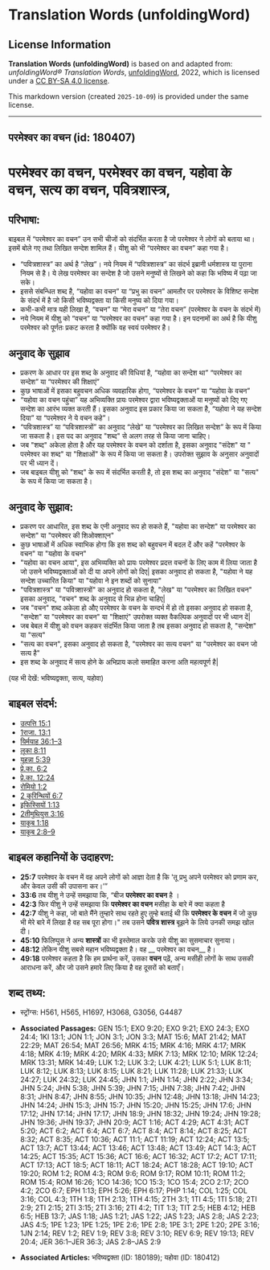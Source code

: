 # Translation Words (unfoldingWord)

## License Information

**Translation Words (unfoldingWord)** is based on and adapted from: _unfoldingWord® Translation Words_, [unfoldingWord](https://unfoldingword.org/utw), 2022, which is licensed under a [CC BY-SA 4.0 license](https://creativecommons.org/licenses/by-sa/4.0/legalcode.en).

This markdown version (created `2025-10-09`) is provided under the same license.



--------------------------------

## परमेश्‍वर का वचन (id: 180407)

परमेश्‍वर का वचन, परमेश्वर का वचन, यहोवा के वचन, सत्य का वचन, पवित्रशास्त्र,
============================================================================

परिभाषा:
--------

बाइबल में “परमेश्वर का वचन” उन सभी चीजों को संदर्भित करता है जो परमेश्वर ने लोगों को बताया था। इसमें बोले गए तथा लिखित सन्देश शामिल हैं। यीशु को भी “परमेश्वर का वचन” कहा गया है।

* “पवित्रशास्त्र” का अर्थ है “लेख”। नये नियम में “पवित्रशास्त्र” का संदर्भ इब्रानी धर्मशास्त्र या पुराना नियम से है। ये लेख परमेश्वर का सन्देश है जो उसने मनुष्यों से लिखने को कहा कि भविष्य में पढ़ा जा सके।
* इससे संबन्धित शब्द है, “यहोवा का वचन” या “प्रभु का वचन” आमतौर पर परमेश्वर के विशिष्ट सन्देश के संदर्भ में है जो किसी भविष्यद्वक्ता या किसी मनुष्य को दिया गया।
* कभी\-कभी मात्र यही लिखा है, “वचन” या “मेरा वचन” या “तेरा वचन” (परमेश्वर के वचन के संदर्भ में)
* नये नियम में यीशु को “वचन” या “परमेश्वर का वचन” कहा गया है। इन पदनामों का अर्थ है कि यीशु परमेश्वर को पूर्णतः प्रकट करता है क्योंकि वह स्वयं परमेश्वर है।

अनुवाद के सुझाव
---------------

* प्रकरण के आधार पर इस शब्द के अनुवाद की विधियां है, “यहोवा का सन्देश था” “परमेश्वर का सन्देश” या “परमेश्वर की शिक्षाएं”
* कुछ भाषाओं में इसका बहुवचन अधिक व्यवहारिक होगा, “परमेश्वर के वचन” या “यहोवा के वचन”
* “यहोवा का वचन पहुंचा” यह अभिव्यक्ति प्रायः परमेश्वर द्वारा भविष्यद्वक्ताओं या मनुष्यों को दिए गए सन्देश का आरंभ व्यक्त करती हैं। इसका अनुवाद इस प्रकार किया जा सकता है, “यहोवा ने यह सन्देश दिया” या “परमेश्वर ने ये वचन कहे”।
* “पवित्रशास्त्र” या “पवित्रशास्त्रों” का अनुवाद “लेखे” या “परमेश्वर का लिखित सन्देश” के रूप में किया जा सकता है। इस पद का अनुवाद "शब्द" से अलग तरह से किया जाना चाहिए।
* जब "शब्द" अकेला होता है और यह परमेश्वर के वचन को दर्शाता है, इसका अनुवाद "संदेश" या " परमेश्वर का शब्द" या "शिक्षाओं" के रूप में किया जा सकता है। उपरोक्त सुझाव के अनुसार अनुवादों पर भी ध्यान दें।
* जब बाइबल यीशु को "शब्द" के रूप में संदर्भित करती है, तो इस शब्द का अनुवाद "संदेश" या "सत्य" के रूप में किया जा सकता है।

अनुवाद के सुझाव:
----------------

* प्रकरण पर आधारित, इस शब्द के एनी अनुवाद रूप हो सकते हैं, "यहोवा का सन्देश" या परमेश्वर का सन्देश" या "परमेश्वर की शिओक्शाएन"
* कुछ भाषाओं में अधिक स्वाभिक होगा कि इस शब्द को बहुवचन में बदल दें और कहें "परमेश्वर के वचन" या "यहोवा के वचन"
* "यहोवा का वचन आया", इस अभिव्यक्ति को प्रायः परमेश्वर प्रदत्त वचनों के लिए काम में लिया जाता है जो उसने भविष्यद्वक्ताओं को दी या अपने लोगों को दिए\| इसका अनुवाद हो सकता है, "यहोवा ने यह सन्देश उच्चारित किया" या "यहोवा ने इन शब्दों को सुनाया"
* "पवित्रशास्त्र" या "पवित्र्शास्त्रों" का अनुवाद हो सकता है, "लेख" या "परमेश्वर का लिखित वचन" इसका अनुवाद, "वचन" शब्द के अनुवाद से भिन्न होना चाहिए\|
* जब "वचन" शब्द अकेला हो औए परमेश्वर के वचन के सन्दर्भ में हो तो इसका अनुवाद हो सकता है, "सन्देश" या "परमेश्वर का वचन" या "शिक्षाएं" उपरोक्त व्यक्त वैकल्पिक अनुवादों पर भी ध्यान दें\|
* जब बेबल में यीशु को वचन कहकर संदर्भित किया जाता है तब इसका अनुवाद हो सकता है, "सन्देश" या "सत्य"
* "सत्य का वचन", इसका अनुवाद हो सकता है, "परमेश्वर का सत्य वचन" या "परमेश्वर का वचन जो सत्य है"
* इस शब्द के अनुवाद में सत्य होने के अभिप्राय कलो समाहित करना अति महत्वपूर्ण है\|

(यह भी देखें: भविष्यद्वक्ता, सत्य, यहोवा)

बाइबल संदर्भ:
-------------

* [उत्पत्ति 15:1](https://ref.ly/Gen15:1)
* [1राजा. 13:1](https://ref.ly/1Kgs13:1)
* [यिर्मयाह 36:1–3](https://ref.ly/Jer36:1-Jer36:3)
* [लूका 8:11](https://ref.ly/Luke8:11)
* [यूहन्ना 5:39](https://ref.ly/John5:39)
* [प्रे.का. 6:2](https://ref.ly/Acts6:2)
* [प्रे.का. 12:24](https://ref.ly/Acts12:24)
* [रोमियो 1:2](https://ref.ly/Rom1:2)
* [2 कुरिन्थियों 6:7](https://ref.ly/2Cor0:0)
* [इफिस्सियों 1:13](https://ref.ly/Eph1:13)
* [2तीमुथियुस 3:16](https://ref.ly/2Tim3:16)
* [याकूब 1:18](https://ref.ly/Jas1:18)
* [याकूब 2:8–9](https://ref.ly/Jas2:8-Jas2:9)

बाइबल कहानियों के उदाहरण:
-------------------------

* **25:7** परमेश्वर के वचन में वह अपने लोगों को आज्ञा देता है कि 'तू प्रभु अपने परमेश्वर को प्रणाम कर, और केवल उसी की उपासना कर।’”
* **33:6** तब यीशु ने उन्हें समझाया कि, “बीज **परमेश्वर का वचन** है ।
* **42:3** फिर यीशु ने उन्हें समझाया कि **परमेश्वर का वचन** मसीहा के बारे में क्या कहता है
* **42:7** यीशु ने कहा, जो बाते मैंने तुम्हारे साथ रहते हुए तुम्हे बताई थी कि **परमेश्वर के वचन** में जो कुछ भी मेरे बारे में लिखा है वह सब पूरा होगा।" तब उसने **पवित्र शास्त्र** बूझने के लिये उनकी समझ खोल दी।
* **45:10** फिलिप्पुस ने अन्य **शास्त्रों** का भी इस्तेमाल करके उसे यीशु का सुसमाचार सुनाया।
* **48:12** लेकिन यीशु सबसे महान भविष्यद्वक्ता है। वह \_\_ परमेश्वर का वचन\_\_ है।
* **49:18** परमेश्वर कहता है कि हम प्रार्थना करें, उसका **वचन** पढ़ें, अन्य मसीही लोगों के साथ उसकी आराधना करें, और जो उसने हमारे लिए किया है वह दूसरों को बताएँ।

शब्द तथ्य:
----------

* स्ट्रोंग्स: H561, H565, H1697, H3068, G3056, G4487

* **Associated Passages:** GEN 15:1; EXO 9:20; EXO 9:21; EXO 24:3; EXO 24:4; 1KI 13:1; JON 1:1; JON 3:1; JON 3:3; MAT 15:6; MAT 21:42; MAT 22:29; MAT 26:54; MAT 26:56; MRK 4:15; MRK 4:16; MRK 4:17; MRK 4:18; MRK 4:19; MRK 4:20; MRK 4:33; MRK 7:13; MRK 12:10; MRK 12:24; MRK 13:31; MRK 14:49; LUK 1:2; LUK 3:2; LUK 4:21; LUK 5:1; LUK 8:11; LUK 8:12; LUK 8:13; LUK 8:15; LUK 8:21; LUK 11:28; LUK 21:33; LUK 24:27; LUK 24:32; LUK 24:45; JHN 1:1; JHN 1:14; JHN 2:22; JHN 3:34; JHN 5:24; JHN 5:38; JHN 5:39; JHN 7:15; JHN 7:38; JHN 7:42; JHN 8:31; JHN 8:47; JHN 8:55; JHN 10:35; JHN 12:48; JHN 13:18; JHN 14:23; JHN 14:24; JHN 15:3; JHN 15:7; JHN 15:20; JHN 15:25; JHN 17:6; JHN 17:12; JHN 17:14; JHN 17:17; JHN 18:9; JHN 18:32; JHN 19:24; JHN 19:28; JHN 19:36; JHN 19:37; JHN 20:9; ACT 1:16; ACT 4:29; ACT 4:31; ACT 5:20; ACT 6:2; ACT 6:4; ACT 6:7; ACT 8:4; ACT 8:14; ACT 8:25; ACT 8:32; ACT 8:35; ACT 10:36; ACT 11:1; ACT 11:19; ACT 12:24; ACT 13:5; ACT 13:7; ACT 13:44; ACT 13:46; ACT 13:48; ACT 13:49; ACT 14:3; ACT 14:25; ACT 15:35; ACT 15:36; ACT 16:6; ACT 16:32; ACT 17:2; ACT 17:11; ACT 17:13; ACT 18:5; ACT 18:11; ACT 18:24; ACT 18:28; ACT 19:10; ACT 19:20; ROM 1:2; ROM 4:3; ROM 9:6; ROM 9:17; ROM 10:11; ROM 11:2; ROM 15:4; ROM 16:26; 1CO 14:36; 1CO 15:3; 1CO 15:4; 2CO 2:17; 2CO 4:2; 2CO 6:7; EPH 1:13; EPH 5:26; EPH 6:17; PHP 1:14; COL 1:25; COL 3:16; COL 4:3; 1TH 1:8; 1TH 2:13; 1TH 4:15; 2TH 3:1; 1TI 4:5; 1TI 5:18; 2TI 2:9; 2TI 2:15; 2TI 3:15; 2TI 3:16; 2TI 4:2; TIT 1:3; TIT 2:5; HEB 4:12; HEB 6:5; HEB 13:7; JAS 1:18; JAS 1:21; JAS 1:22; JAS 1:23; JAS 2:8; JAS 2:23; JAS 4:5; 1PE 1:23; 1PE 1:25; 1PE 2:6; 1PE 2:8; 1PE 3:1; 2PE 1:20; 2PE 3:16; 1JN 2:14; REV 1:2; REV 1:9; REV 3:8; REV 3:10; REV 6:9; REV 19:13; REV 20:4; JER 36:1–JER 36:3; JAS 2:8–JAS 2:9
* **Associated Articles:** भविष्यद्वक्ता (ID: 180189); यहोवा (ID: 180412)


